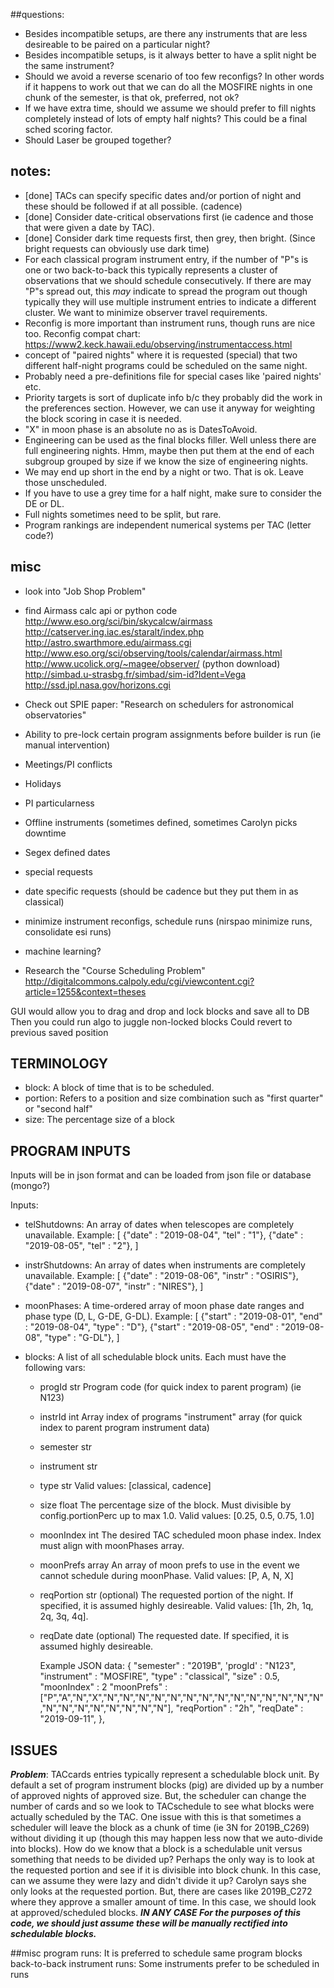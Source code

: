 ##questions:
- Besides incompatible setups, are there any instruments that are less desireable to be paired on a particular night?
- Besides incompatible setups, is it always better to have a split night be the same instrument?  
- Should we avoid a reverse scenario of too few reconfigs?  In other words if it happens to work out that we can do all the MOSFIRE nights in one chunk of the semester, is that ok, preferred, not ok?
- If we have extra time, should we assume we should prefer to fill nights completely instead of lots of empty half nights?  This could be a final sched scoring factor.
- Should Laser be grouped together?



## notes:
- [done] TACs can specify specific dates and/or portion of night and these should be followed if at all possible. (cadence)
- [done] Consider date-critical observations first (ie cadence and those that were given a date by TAC). 
- [done] Consider dark time requests first, then grey, then bright. (Since bright requests can obviously use dark time)
- For each classical program instrument entry, if the number of "P"s is one or two back-to-back this typically represents a cluster of observations that we should schedule consecutively.  If there are may "P"s spread out, this *may* indicate to spread the program out though typically they will use multiple instrument entries to indicate a different cluster.  We want to minimize observer travel requirements.
- Reconfig is more important than instrument runs, though runs are nice too.  Reconfig compat chart: https://www2.keck.hawaii.edu/observing/instrumentaccess.html
- concept of "paired nights" where it is requested (special) that two different half-night programs could be scheduled on the same night.  
- Probably need a pre-definitions file for special cases like 'paired nights' etc.
- Priority targets is sort of duplicate info b/c they probably did the work in the preferences section.  However, we can use it anyway for weighting the block scoring in case it is needed.
- "X" in moon phase is an absolute no as is DatesToAvoid.
- Engineering can be used as the final blocks filler.  Well unless there are full engineering nights.  Hmm, maybe then put them at the end of each subgroup grouped by size if we know the size of engineering nights.
- We may end up short in the end by a night or two.  That is ok.  Leave those unscheduled.
- If you have to use a grey time for a half night, make sure to consider the DE or DL.
- Full nights sometimes need to be split, but rare.
- Program rankings are independent numerical systems per TAC (letter code?)




## misc
- look into "Job Shop Problem"
- find Airmass calc api or python code
    http://www.eso.org/sci/bin/skycalcw/airmass
    http://catserver.ing.iac.es/staralt/index.php
    http://astro.swarthmore.edu/airmass.cgi
    http://www.eso.org/sci/observing/tools/calendar/airmass.html                
    http://www.ucolick.org/~magee/observer/  (python download)  
    http://simbad.u-strasbg.fr/simbad/sim-id?Ident=Vega
    http://ssd.jpl.nasa.gov/horizons.cgi
- Check out SPIE paper: "Research on schedulers for astronomical observatories"

- Ability to pre-lock certain program assignments before builder is run (ie manual intervention)
- Meetings/PI conflicts
- Holidays
- PI particularness
- Offline instruments (sometimes defined, sometimes Carolyn picks downtime
- Segex defined dates
- special requests
- date specific requests (should be cadence but they put them in as classical)
- minimize instrument reconfigs, schedule runs (nirspao minimize runs, consolidate esi runs)
- machine learning?

- Research the "Course Scheduling Problem"
http://digitalcommons.calpoly.edu/cgi/viewcontent.cgi?article=1255&context=theses



GUI would allow you to drag and drop and lock blocks and save all to DB
Then you could run algo to juggle non-locked blocks
Could revert to previous saved position



## TERMINOLOGY
- block: A block of time that is to be scheduled.
- portion: Refers to a position and size combination such as "first quarter" or "second half"
- size: The percentage size of a block



## PROGRAM INPUTS
Inputs will be in json format and can be loaded from json file or database (mongo?)

Inputs:
- telShutdowns: An array of dates when telescopes are completely unavailable.  Example:
    [
        {"date" : "2019-08-04", "tel" : "1"},
        {"date" : "2019-08-05", "tel" : "2"},
    ]

- instrShutdowns: An array of dates when instruments are completely unavailable.  Example:
    [
        {"date" : "2019-08-06", "instr" : "OSIRIS"},
        {"date" : "2019-08-07", "instr" : "NIRES"},
    ]

- moonPhases: A time-ordered array of moon phase date ranges and phase type (D, L, G-DE, G-DL). Example:
    [
        {"start" : "2019-08-01", "end" : "2019-08-04", "type" : "D"},
        {"start" : "2019-08-05", "end" : "2019-08-08", "type" : "G-DL"},
    ]

- blocks: A list of all schedulable block units.  Each must have the following vars:
  - progId      str     Program code (for quick index to parent program) (ie N123)
  - instrId     int     Array index of programs "instrument" array (for quick index to parent program instrument data)
  - semester    str
  - instrument  str
  - type        str     Valid values: [classical, cadence]
  - size        float   The percentage size of the block.  Must divisible by config.portionPerc up to max 1.0.  Valid values: [0.25, 0.5, 0.75, 1.0]
  - moonIndex   int     The desired TAC scheduled moon phase index. Index must align with moonPhases array.
  - moonPrefs   array   An array of moon prefs to use in the event we cannot schedule during moonPhase. Valid values: [P, A, N, X]
  - reqPortion  str     (optional) The requested portion of the night.  If specified, it is assumed highly desireable. Valid values: [1h, 2h, 1q, 2q, 3q, 4q].
  - reqDate     date    (optional) The requested date.  If specified, it is assumed highly desireable.

    Example JSON data:
        {
            "semester"   : "2019B",
            'progId'     : "N123",
            "instrument" : "MOSFIRE",
            "type"       : "classical",
            "size"       : 0.5,
            "moonIndex"  : 2
            "moonPrefs"  : ["P","A","N","X","N","N","N","N","N","N","N","N","N","N","N","N","N","N","N","N","N","N","N","N","N","N"],
            "reqPortion" : "2h",
            "reqDate"    : "2019-09-11",
        },






## ISSUES
***Problem***: TACcards entries typically represent a schedulable block unit.  By default a set of program instrument blocks (pig) are divided up by a number of approved nights of approved size.  But, the scheduler can change the number of cards and so we look to TACschedule to see what blocks were actually scheduled by the TAC.  One issue with this is that sometimes a scheduler will leave the block as a chunk of time (ie 3N for 2019B_C269) without dividing it up (though this may happen less now that we auto-divide into blocks).  How do we know that a block is a schedulable unit versus something that needs to be divided up?  Perhaps the only way is to look at the requested portion and see if it is divisible into block chunk.  In this case, can we assume they were lazy and didn't divide it up?  Carolyn says she only looks at the requested portion.  But, there are cases like 2019B_C272 where they approve a smaller amount of time.  In this case, we should look at approved/scheduled blocks.
***IN ANY CASE For the purposes of this code, we should just assume these will be manually rectified into schedulable blocks.***



##misc
program runs: It is preferred to schedule same program blocks back-to-back
instrument runs: Some instruments prefer to be scheduled in runs



